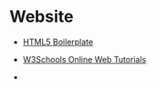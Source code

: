 # Website

* [HTML5 Boilerplate](http://html5boilerplate.com/)



* [W3Schools Online Web Tutorials](http://www.w3schools.com/)
* 
